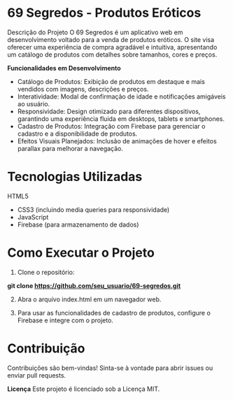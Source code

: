 # **69 Segredos - Produtos Eróticos**
Descrição do Projeto
O 69 Segredos é um aplicativo web em desenvolvimento voltado para a venda de produtos eróticos. O site visa oferecer uma experiência de compra agradável e intuitiva, apresentando um catálogo de produtos com detalhes sobre tamanhos, cores e preços.

**Funcionalidades em Desenvolvimento**
* Catálogo de Produtos: Exibição de produtos em destaque e mais vendidos com imagens, descrições e preços.
* Interatividade: Modal de confirmação de idade e notificações amigáveis ao usuário.
* Responsividade: Design otimizado para diferentes dispositivos, garantindo uma experiência fluida em desktops, tablets e smartphones.
* Cadastro de Produtos: Integração com Firebase para gerenciar o cadastro e a disponibilidade de produtos.
* Efeitos Visuais Planejados: Inclusão de animações de hover e efeitos parallax para melhorar a navegação.

# **Tecnologias Utilizadas**
HTML5
* CSS3 (incluindo media queries para responsividade)
* JavaScript
* Firebase (para armazenamento de dados)
# **Como Executar o Projeto**
1. Clone o repositório:

**git clone https://github.com/seu_usuario/69-segredos.git** <br>

2. Abra o arquivo index.html em um navegador web.

3. Para usar as funcionalidades de cadastro de produtos, configure o Firebase e integre com o projeto.

# **Contribuição**
Contribuições são bem-vindas! Sinta-se à vontade para abrir issues ou enviar pull requests.

**Licença**
Este projeto é licenciado sob a Licença MIT.
